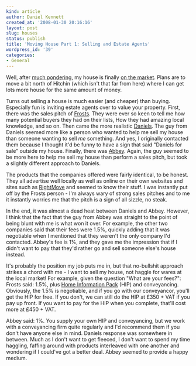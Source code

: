 ```yaml
---
kind: article
author: Daniel Kennett
created_at: '2008-01-30 20:16:16'
layout: post
slug: houses
status: publish
title: 'Moving House Part 1: Selling and Estate Agents'
wordpress_id: '39'
categories:
- General
---
```


Well, after [much pondering](/blog/2008/01/amy-hit-the-atmosphere/), my house
is finally [on the market](http://www.dezrez.com/DRApp/Search.ASP?WCI=Particular&WCE=001117183).
Plans are to move a bit north of Hitchin (which isn't that far from
here) where I can get lots more house for the same amount of money.

Turns out selling a house is much easier (and cheaper) than buying.
Especially fun is inviting estate agents over to value your property.
First, there was the sales pitch of [Frosts](http://www.frosts.co.uk/).
They were ever so keen to tell me how many potential buyers they had on
their lists, How they had amazing local knowledge, and so on. Then came
the more realistic [Daniels](http://www.daniels.uk.net/). The guy from
Daniels seemed more like a person who wanted to help me sell my house
than someone wanting to sell *me* something. And yes, I originally
contacted them because I thought it'd be funny to have a sign that said
"Daniels for sale" outside my house. Finally, there was
[Abbey](http://www.abbeyestates.co.uk/). Again, the guy seemed to be
more here to help me sell my house than perform a sales pitch, but took
a slightly different approach to Daniels.

The products that the
companies offered were fairly identical, to be honest. They all
advertise well locally as well as online on their own websites and sites
such as [RightMove](http://www.rightmove.co.uk/) and seemed to know
their stuff. I was instantly put off by the Frosts person - I'm always
wary of strong sales pitches and to me it instantly worries me that the
pitch is a sign of all sizzle, no steak.

In the end, it was almost a dead heat between Daniels and Abbey. However, I
think that the fact that the guy from Abbey was straight to the point of
being blunt with me is what won it over. For example, the other two
companies said that their fees were 1.5%, quickly adding that it was
negotiable when I mentioned that they weren't the only company I'd
contacted. Abbey's fee is 1%, and they gave me the impression that if I
didn't want to pay that they'd rather go and sell someone else's house
instead.

It's probably the position my job puts me in, but that
no-bullshit approach strikes a chord with me - I want to sell my house,
not haggle for wares at the local market! For example, given the
question "What are your fees?": Frosts said: 1.5%, plus [Home Information Pack](http://www.homeinformationpacks.gov.uk/consumer/)
(HIP) and conveyancing. Obviously, the 1.5% is negotiable, and if you go
with our conveyancor, you'll get the HIP for free. If you don't, we can
still do the HIP at £350 + VAT if you pay up front. If you want to pay
for the HIP when you complete, that'll cost more at £450 + VAT.

Abbey said: 1%. You supply your own HIP and conveyancing, but we work with a
conveyancing firm quite regularly and I'd recommend them if you don't
have anyone else in mind. Daniels response was somewhere in between.
Much as I don't want to get fleeced, I don't want to spend my time
haggling, faffing around with products interleaved with one another and
wondering if I could've got a better deal. Abbey seemed to provide a
happy medium.
